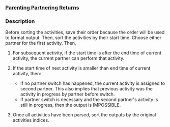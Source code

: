 ### [Parenting Partnering Returns](https://codingcompetitions.withgoogle.com/codejam/round/000000000019fd27/000000000020bdf9)

### Description

Before sorting the activities, save their order because the order will be used to format output. Then, sort the activities by their start time. Choose either partner for the first activity. Then,

1. For subsequent activity, if the start time is after the end time of current activity, the current partner can perform that activity.
2. If the start time  of next activity is smaller than end time of current activity, then:
     - If no partner switch has happened, the current activity is assigned to second partner. This also implies that previous activity was the activity in progress by partner before switch.
     - If partner switch is necessary and the second partner's activity is still in progress, then the output is IMPOSSIBLE.

3. Once all activities have been parsed, sort the outputs by the original activities indices.